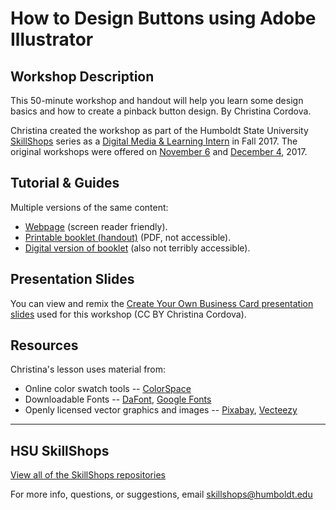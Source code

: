 # How to Design Buttons using Adobe Illustrator

## Workshop Description
This 50-minute workshop and handout will help you learn some design basics and how to create a pinback button design. By Christina Cordova.

Christina created the workshop as part of the Humboldt State University [SkillShops](http://humboldt.libcal.com/workshops) series as a [Digital Media & Learning Intern](http://libguides.humboldt.edu/dml/apply) in Fall 2017. The original workshops were offered on [November 6](https://humboldt.libcal.com/event/3692009) and [December 4](https://humboldt.libcal.com/event/3692027), 2017.

## Tutorial & Guides

Multiple versions of the same content:
+ [Webpage](https://hsudml.github.io/businessCardAI/guide) (screen reader friendly).
+ [Printable booklet (handout)](https://drive.google.com/file/d/1aRvbJN0Sjty9iRsUJ79_i_ptGHoI7QVy/view?usp=sharing) (PDF, not accessible).
+ [Digital version of booklet](https://docs.google.com/presentation/d/e/2PACX-1vR0Jjn_3AjEQDwe6wf4DpOku1tj0oqZgb84ylv97y6-KtHCYZ7C0pMlvk9iG1X_zWfuMXmi2kEg-OAA/pub?start=false&loop=false&delayms=3000) (also not terribly accessible).

## Presentation Slides
You can view and remix the [Create Your Own Business Card presentation slides](https://docs.google.com/presentation/d/e/2PACX-1vRzOqHvt5M9B9GJxvJakGbt83EwHQedNRkOP85bZbf1QDusrqf-F3SMYQvmEuwlY95F9EIplGvzJRk7/pub?start=false&loop=false&delayms=3000) used for this workshop (CC BY Christina Cordova).

## Resources
Christina's lesson uses material from:
* Online color swatch tools -- [ColorSpace](https://mycolor.space/)
* Downloadable Fonts -- [DaFont](https://www.dafont.com/), [Google Fonts](https://fonts.google.com/)
* Openly licensed vector graphics and images -- [Pixabay](https://pixabay.com/), [Vecteezy](https://www.vecteezy.com/)


---
## HSU SkillShops
[View all of the SkillShops repositories](https://hsudml.github.io/skillshops)

For more info, questions, or suggestions, email skillshops@humboldt.edu
